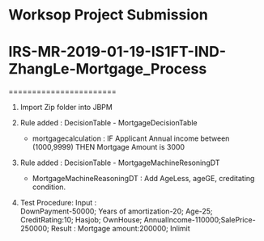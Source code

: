 # Worksop Project Submission
# IRS-MR-2019-01-19-IS1FT-IND-ZhangLe-Mortgage_Process
=======================

1. Import Zip folder into JBPM
2. Rule added : DecisionTable - MortgageDecisionTable
   - mortgagecalculation : IF Applicant Annual income between (1000,9999) THEN Mortgage Amount is 3000
3. Rule added : DecisionTable - MortgageMachineResoningDT
   - MortgageMachineReasoningDT :
      Add AgeLess, ageGE, creditating condition.

4. Test Procedure:
  Input :  
  DownPayment-50000; Years of amortization-20; Age-25; CreditRating:10; Hasjob; OwnHouse;
  AnnualIncome-110000;SalePrice-250000;
  Result :
  Mortgage amount:200000; Inlimit
  
